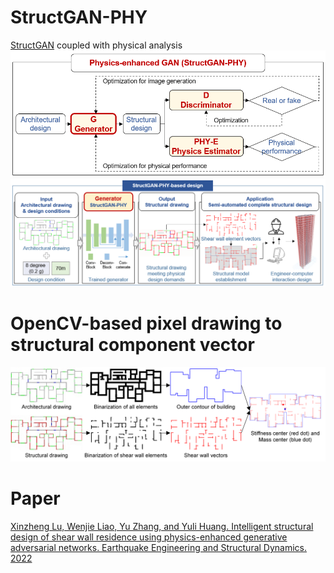# StructGAN-PHY
[StructGAN](https://github.com/wenjie-liao/StructGAN_v1) coupled with physical analysis
![image](https://github.com/wenjie-liao/StructGAN-PHY/blob/main/StructGAN-PHY.png)
![image](https://github.com/wenjie-liao/StructGAN-PHY/blob/main/StructGAN-PHY-based%20design.png)


# OpenCV-based pixel drawing to structural component vector
![image](https://github.com/wenjie-liao/StructGAN-PHY/blob/main/pixel2vector.png)


# Paper
[Xinzheng Lu, Wenjie Liao, Yu Zhang, and Yuli Huang. 
Intelligent structural design of shear wall residence using physics-enhanced generative adversarial networks.
Earthquake Engineering and Structural Dynamics. 2022](https://onlinelibrary.wiley.com/doi/10.1002/eqe.3632)

